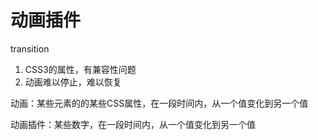 # 动画插件

transition

1. CSS3的属性，有兼容性问题
2. 动画难以停止，难以恢复
   
动画：某些元素的的某些CSS属性，在一段时间内，从一个值变化到另一个值

动画插件：某些数字，在一段时间内，从一个值变化到另一个值